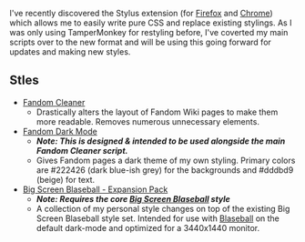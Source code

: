 I've recently discovered the Stylus extension (for [Firefox](https://addons.mozilla.org/en-US/firefox/addon/styl-us/) and [Chrome](https://chrome.google.com/webstore/detail/stylus/clngdbkpkpeebahjckkjfobafhncgmne)) which allows me to easily write pure CSS and replace existing stylings. As I was only using TamperMonkey for restyling before, I've coverted my main scripts over to the new format and will be using this going forward for updates and making new styles.

## Stles

* [Fandom Cleaner](#FandomCleaner.user.css)
  - Drastically alters the layout of Fandom Wiki pages to make them more readable. Removes numerous unnecessary elements.
* [Fandom Dark Mode](#FandomDarkMode.user.css)
  - _**Note: This is designed & intended to be used alongside the main Fandom Cleaner script.**_
  - Gives Fandom pages a dark theme of my own styling. Primary colors are #222426 (dark blue-ish grey) for the backgrounds and #dddbd9 (beige) for text.
* [Big Screen Blaseball - Expansion Pack](#BSB-ExpansionPack.user.css) 
  - _**Note: Requires the core [Big Screen Blaseball](https://holmesmr.github.io/Blaseball-Userstyles/) style**_
  - A collection of my personal style changes on top of the existing Big Screen Blaseball style set. Intended for use with [Blaseball](https://www.blaseball.com) on the default dark-mode and optimized for a 3440x1440 monitor.
